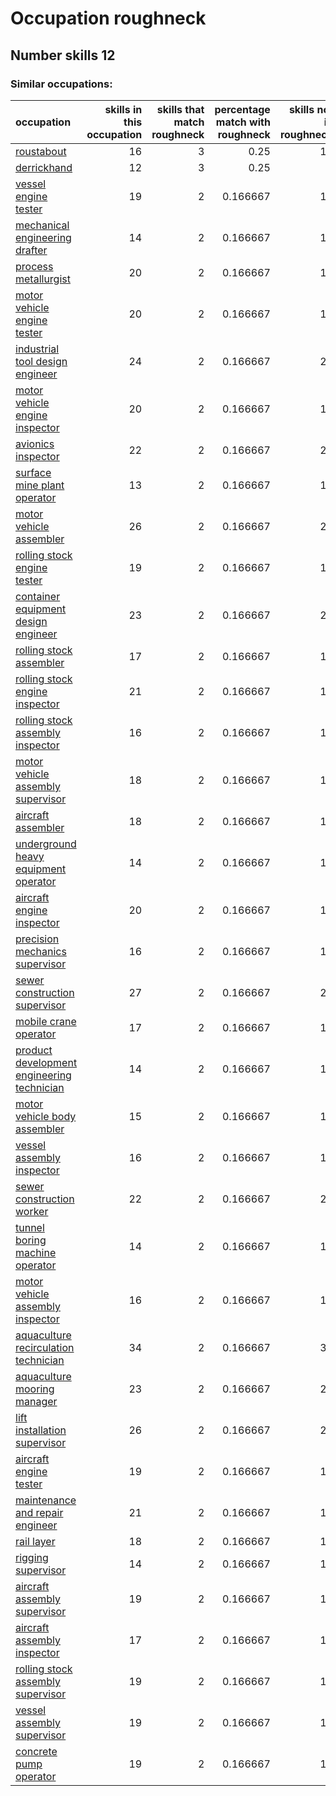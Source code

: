# Occupation roughneck
## Number skills 12
### Similar occupations:
| occupation                                                                                  |   skills in this occupation |   skills that match roughneck |   percentage match with roughneck |   skills not in roughneck |
|:--------------------------------------------------------------------------------------------|----------------------------:|------------------------------:|----------------------------------:|--------------------------:|
| [roustabout](roustabout.md)                                                                 |                          16 |                             3 |                          0.25     |                        13 |
| [derrickhand](derrickhand.md)                                                               |                          12 |                             3 |                          0.25     |                         9 |
| [vessel engine tester](vessel_engine_tester.md)                                             |                          19 |                             2 |                          0.166667 |                        17 |
| [mechanical engineering drafter](mechanical_engineering_drafter.md)                         |                          14 |                             2 |                          0.166667 |                        12 |
| [process metallurgist](process_metallurgist.md)                                             |                          20 |                             2 |                          0.166667 |                        18 |
| [motor vehicle engine tester](motor_vehicle_engine_tester.md)                               |                          20 |                             2 |                          0.166667 |                        18 |
| [industrial tool design engineer](industrial_tool_design_engineer.md)                       |                          24 |                             2 |                          0.166667 |                        22 |
| [motor vehicle engine inspector](motor_vehicle_engine_inspector.md)                         |                          20 |                             2 |                          0.166667 |                        18 |
| [avionics inspector](avionics_inspector.md)                                                 |                          22 |                             2 |                          0.166667 |                        20 |
| [surface mine plant operator](surface_mine_plant_operator.md)                               |                          13 |                             2 |                          0.166667 |                        11 |
| [motor vehicle assembler](motor_vehicle_assembler.md)                                       |                          26 |                             2 |                          0.166667 |                        24 |
| [rolling stock engine tester](rolling_stock_engine_tester.md)                               |                          19 |                             2 |                          0.166667 |                        17 |
| [container equipment design engineer](container_equipment_design_engineer.md)               |                          23 |                             2 |                          0.166667 |                        21 |
| [rolling stock assembler](rolling_stock_assembler.md)                                       |                          17 |                             2 |                          0.166667 |                        15 |
| [rolling stock engine inspector](rolling_stock_engine_inspector.md)                         |                          21 |                             2 |                          0.166667 |                        19 |
| [rolling stock assembly inspector](rolling_stock_assembly_inspector.md)                     |                          16 |                             2 |                          0.166667 |                        14 |
| [motor vehicle assembly supervisor](motor_vehicle_assembly_supervisor.md)                   |                          18 |                             2 |                          0.166667 |                        16 |
| [aircraft assembler](aircraft_assembler.md)                                                 |                          18 |                             2 |                          0.166667 |                        16 |
| [underground heavy equipment operator](underground_heavy_equipment_operator.md)             |                          14 |                             2 |                          0.166667 |                        12 |
| [aircraft engine inspector](aircraft_engine_inspector.md)                                   |                          20 |                             2 |                          0.166667 |                        18 |
| [precision mechanics supervisor](precision_mechanics_supervisor.md)                         |                          16 |                             2 |                          0.166667 |                        14 |
| [sewer construction supervisor](sewer_construction_supervisor.md)                           |                          27 |                             2 |                          0.166667 |                        25 |
| [mobile crane operator](mobile_crane_operator.md)                                           |                          17 |                             2 |                          0.166667 |                        15 |
| [product development engineering technician](product_development_engineering_technician.md) |                          14 |                             2 |                          0.166667 |                        12 |
| [motor vehicle body assembler](motor_vehicle_body_assembler.md)                             |                          15 |                             2 |                          0.166667 |                        13 |
| [vessel assembly inspector](vessel_assembly_inspector.md)                                   |                          16 |                             2 |                          0.166667 |                        14 |
| [sewer construction worker](sewer_construction_worker.md)                                   |                          22 |                             2 |                          0.166667 |                        20 |
| [tunnel boring machine operator](tunnel_boring_machine_operator.md)                         |                          14 |                             2 |                          0.166667 |                        12 |
| [motor vehicle assembly inspector](motor_vehicle_assembly_inspector.md)                     |                          16 |                             2 |                          0.166667 |                        14 |
| [aquaculture recirculation technician](aquaculture_recirculation_technician.md)             |                          34 |                             2 |                          0.166667 |                        32 |
| [aquaculture mooring manager](aquaculture_mooring_manager.md)                               |                          23 |                             2 |                          0.166667 |                        21 |
| [lift installation supervisor](lift_installation_supervisor.md)                             |                          26 |                             2 |                          0.166667 |                        24 |
| [aircraft engine tester](aircraft_engine_tester.md)                                         |                          19 |                             2 |                          0.166667 |                        17 |
| [maintenance and repair engineer](maintenance_and_repair_engineer.md)                       |                          21 |                             2 |                          0.166667 |                        19 |
| [rail layer](rail_layer.md)                                                                 |                          18 |                             2 |                          0.166667 |                        16 |
| [rigging supervisor](rigging_supervisor.md)                                                 |                          14 |                             2 |                          0.166667 |                        12 |
| [aircraft assembly supervisor](aircraft_assembly_supervisor.md)                             |                          19 |                             2 |                          0.166667 |                        17 |
| [aircraft assembly inspector](aircraft_assembly_inspector.md)                               |                          17 |                             2 |                          0.166667 |                        15 |
| [rolling stock assembly supervisor](rolling_stock_assembly_supervisor.md)                   |                          19 |                             2 |                          0.166667 |                        17 |
| [vessel assembly supervisor](vessel_assembly_supervisor.md)                                 |                          19 |                             2 |                          0.166667 |                        17 |
| [concrete pump operator](concrete_pump_operator.md)                                         |                          19 |                             2 |                          0.166667 |                        17 |
